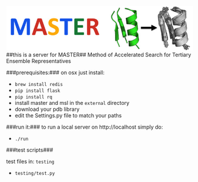 ![logo](static/images/MASTER_logo_notext.jpg)
##this is a server for MASTER##
Method of Accelerated Search for Tertiary Ensemble Representatives

###prerequisites:###
on osx just install:

  - `brew install redis` 
  - `pip install flask`
  - `pip install rq`
  - install master and msl in the `external` directory
  - download your pdb library
  - edit the Settings.py file to match your paths

###run it:###
to run a local server on http://localhost simply do:

  - `./run` 

###test scripts###

test files in: `testing`

  - `testing/test.py`

